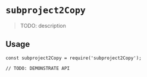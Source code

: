 # `subproject2Copy`

> TODO: description

## Usage

```
const subproject2Copy = require('subproject2Copy');

// TODO: DEMONSTRATE API
```
